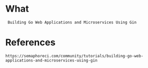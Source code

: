 # What

	 Building Go Web Applications and Microservices Using Gin

# References
	https://semaphoreci.com/community/tutorials/building-go-web-applications-and-microservices-using-gin

